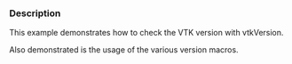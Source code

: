 ### Description

This example demonstrates how to check the VTK version with vtkVersion.

Also demonstrated is the usage of the various version macros.
